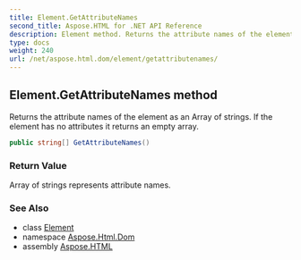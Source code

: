 ```yaml
---
title: Element.GetAttributeNames
second_title: Aspose.HTML for .NET API Reference
description: Element method. Returns the attribute names of the element as an Array of strings. If the element has no attributes it returns an empty array
type: docs
weight: 240
url: /net/aspose.html.dom/element/getattributenames/
---
```

## Element.GetAttributeNames method

Returns the attribute names of the element as an Array of strings. If the element has no attributes it returns an empty array.

```csharp
public string[] GetAttributeNames()
```

### Return Value

Array of strings represents attribute names.

### See Also

* class [Element](../)
* namespace [Aspose.Html.Dom](../../../aspose.html.dom/)
* assembly [Aspose.HTML](../../../)
